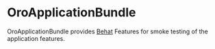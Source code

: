 # OroApplicationBundle

OroApplicationBundle provides [Behat](http://behat.org/en/latest/) Features for smoke testing of the application features.
